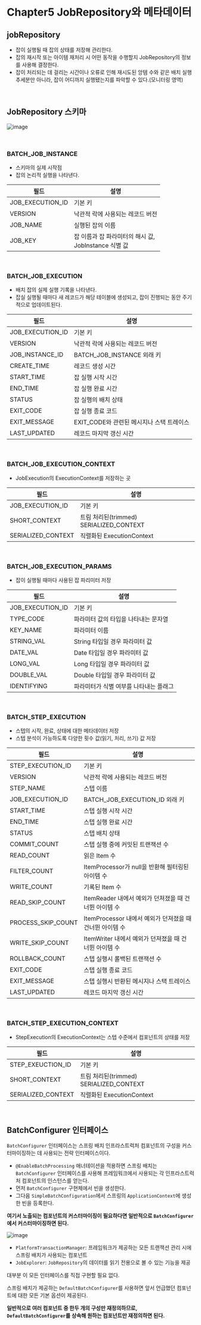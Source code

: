 # Chapter5 JobRepository와 메타데이터

## jobRepository

- 잡이 실행될 때 잡의 상태를 저장해 관리한다.
- 잡의 재시작 또는 아이템 재처리 시 어떤 동작을 수행할지 JobRepository의 정보를 사용해 결정한다.
- 잡이 처리되는 데 걸리는 시간이나 오류로 인해 재시도된 앙템 수와 같은 배치 실행 추세분만 아니라, 잡이 어디까지 실행됐는지를 파악할 수 있다.(모니터링 영역)

</br >

## JobRepository 스키마

![image](https://user-images.githubusercontent.com/43977617/138586709-f7c7e641-0aa5-4d10-ae2b-853363e66dfa.png)

</br >

### BATCH_JOB_INSTANCE

- 스키마의 실제 시작점
- 잡의 논리적 실행을 나타낸다.

| 필드             | 설명                                                      |
| ---------------- | --------------------------------------------------------- |
| JOB_EXECUTION_ID | 기본 키                                                   |
| VERSION          | 낙관적 락에 사용되는 레코드 버전                          |
| JOB_NAME         | 실행된 잡의 이름                                          |
| JOB_KEY          | 잡 이름과 잡 파라미터의 해시 값,<br />JobInstance 식별 값 |

</br >

### BATCH_JOB_EXECUTION

- 배치 잡의 실제 실행 기록을 나타낸다.
- 잡실 실행될 때마다 새 레코드가 해당 테이블에 생성되고, 잡이 진행되는 동안 주기적으로 업데이트된다.

| 필드             | 설명                                      |
| ---------------- | ----------------------------------------- |
| JOB_EXECUTION_ID | 기본 키                                   |
| VERSION          | 낙관적 락에 사용되는 레코드 버전          |
| JOB_INSTANCE_ID  | BATCH_JOB_INSTANCE 외래 키                |
| CREATE_TIME      | 레코드 생성 시간                          |
| START_TIME       | 잡 실행 시작 시간                         |
| END_TIME         | 잡 실행 완료 시간                         |
| STATUS           | 잡 실행의 배치 상태                       |
| EXIT_CODE        | 잡 실행 종료 코드                         |
| EXIT_MESSAGE     | EXIT_CODE와 관련된 메시지나 스택 트레이스 |
| LAST_UPDATED     | 레코드 마지막 갱신 시간                   |

</br >

### BATCH_JOB_EXECUTION_CONTEXT

- JobExecution의 ExecutionContext를 저장하는 곳

| 필드               | 설명                                    |
| ------------------ | --------------------------------------- |
| JOB_EXECUTION_ID   | 기본 키                                 |
| SHORT_CONTEXT      | 트림 처리된(trimmed) SERIALIZED_CONTEXT |
| SERIALIZED_CONTEXT | 직렬화된 ExecutionContext               |

</br >

### BATCH_JOB_EXECUTION_PARAMS

- 잡이 실행될 때마다 사용된 잡 파리미터 저장

| 필드             | 설명                                   |
| ---------------- | -------------------------------------- |
| JOB_EXECUTION_ID | 기본 키                                |
| TYPE_CODE        | 파라미터 값의 타입을 나타내는 문자열   |
| KEY_NAME         | 파라미터 이름                          |
| STRING_VAL       | String 타입일 경우 파라미터 값         |
| DATE_VAL         | Date 타입일 경우 파라미터 값           |
| LONG_VAL         | Long 타입일 경우 파라미터 값           |
| DOUBLE_VAL       | Double 타입일 경우 파라미터 값         |
| IDENTIFYING      | 파라미터가 식별 여부를 나타내는 플래그 |

</br >

### BATCH_STEP_EXECUTION

- 스텝의 시작, 완료, 상태에 대한 메타데이터 저장
- 스텝 분석이 가능하도록 다양한 횟수 값(읽기, 처리, 쓰기) 값 저장

| 필드               | 설명                                                     |
| ------------------ | -------------------------------------------------------- |
| STEP_EXECUTION_ID  | 기본 키                                                  |
| VERSION            | 낙관적 락에 사용되는 레코드 버전                         |
| STEP_NAME          | 스텝 이름                                                |
| JOB_EXECUTION_ID   | BATCH_JOB_EXECUTION_ID 외래 키                           |
| START_TIME         | 스텝 실행 시작 시간                                      |
| END_TIME           | 스텝 실행 완료 시간                                      |
| STATUS             | 스텝 배치 상태                                           |
| COMMIT_COUNT       | 스텝 실행 중에 커밋된 트랜잭션 수                        |
| READ_COUNT         | 읽은 Item 수                                             |
| FILTER_COUNT       | ItemProcessor가 null을 반환해 필터링된 아이템 수         |
| WRITE_COUNT        | 기록된 Item 수                                           |
| READ_SKIP_COUNT    | ItemReader 내에서 예외가 던져졌을 때 건너뛴 아이템 수    |
| PROCESS_SKIP_COUNT | ItemProcessor 내에서 예외가 던져졌을 때 건너뛴 아이템 수 |
| WRITE_SKIP_COUNT   | ItemWriter 내에서 예외가 던져졌을 때 건너뛴 아이템 수    |
| ROLLBACK_COUNT     | 스텝 실행시 롤백된 트랜잭션 수                           |
| EXIT_CODE          | 스텝 실행 종료 코드                                      |
| EXIT_MESSAGE       | 스텝 실행시 반환된 메시지나 스택 트레이스                |
| LAST_UPDATED       | 레코드 마지막 갱신 시간                                  |

</br >

### BATCH_STEP_EXECUTION_CONTEXT

- StepExecution의 ExecutionContext는 스텝 수준에서 컴포넌트의 상태를 저장

| 필드               | 설명                                    |
| ------------------ | --------------------------------------- |
| STEP_EXEUCTION_ID  | 기본 키                                 |
| SHORT_CONTEXT      | 트림 처리된(trimmed) SERIALIZED_CONTEXT |
| SERIALIZED_CONTEXT | 직렬화된 ExecutionContext               |

</br >

## BatchConfigurer 인터페이스

`BatchConfigurer` 인터페이스는 스프링 배치 인프라스트럭처 컴포넌트의 구성을 커스터마이징하는 데 사용되는 전략 인터페이스이다.

- `@EnableBatchProcessing` 애너테이션을 적용하면 스프링 배치는 `BatchConfigurer` 인터페이스를 사용해 프레임워크에서 사용되는 각 인프라스트럭처 컴포넌트의 인스턴스를 얻는다.
- 먼저 `BatchConfigurer` 구현체에서 빈을 생성한다.
- 그다음 `SimpleBatchConfiguration`에서 스프링의 `ApplicationContext`에 생성한 빈을 등록한다.

**여기서 노출되는 컴포넌트의 커스터마이징이 필요하다면 일반적으로 `BatchConfigurer`에서 커스터마이징하면 된다.**

![image](https://user-images.githubusercontent.com/43977617/139520156-3a9a7172-9805-4ef7-9a67-3489cc174f7c.png)

- `PlatformTransactionManager`: 프레임워크가 제공하는 모든 트랜잭션 관리 시에 스프링 배치가 사용되는 컴포넌트
- `JobExplorer`: `JobRepository`의 데이터를 읽기 전용으로 볼 수 있는 기능을 제공

대부분 이 모든 인터페이스를 직접 구현할 필요 없다.

스프링 배치가 제공하는 `DefaultBatchConfigurer`를 사용하면 앞서 언급했던 컴포넌트에 대한 모든 기본 옵션이 제공된다.

**일반적으로 여러 컴포넌트 중 한두 개의 구성만 재정의하므로, `DefaultBatchConfigurer`를 상속해 원하는 컴포넌트만 재정의하면 된다.**

